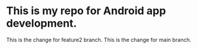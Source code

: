 # This is my repo for Android app development.  
This is the change for feature2 branch.
This is the change for main branch.